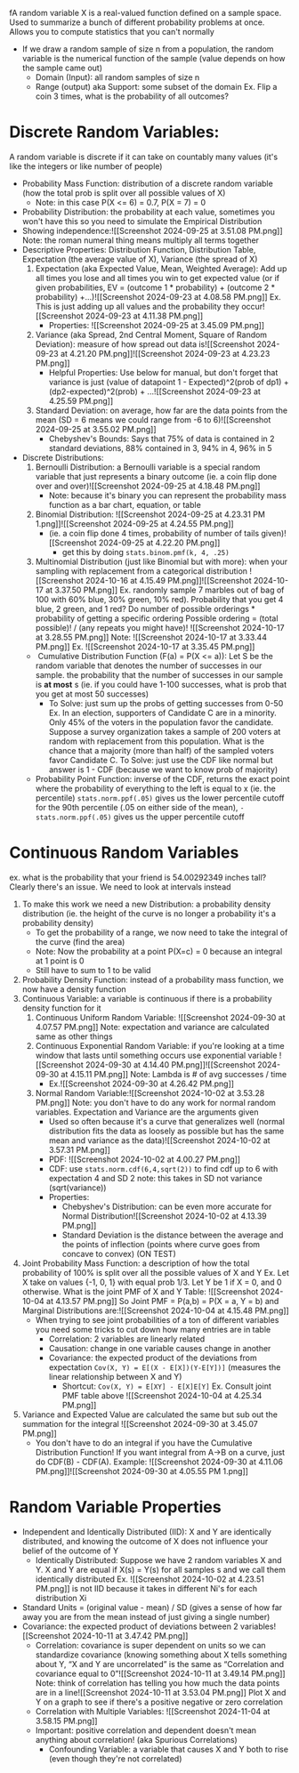  fA random variable X is a real-valued function defined on a sample space. Used to summarize a bunch of different probability problems at once. Allows you to compute statistics that you can't normally
- If we draw a random sample of size n from a population, the random variable is the numerical function of the sample (value depends on how the sample came out)
	- Domain (Input): all random samples of size n
	- Range (output) aka Support: some subset of the domain
	Ex. Flip a coin 3 times, what is the probability of all outcomes?
#  Discrete Random Variables: 
A random variable is discrete if it can take on countably many values (it's like the integers or like number of people)
- Probability Mass Function: distribution of a discrete random variable (how the total prob is split over all possible values of X)
	- Note: in this case P(X <= 6) = 0.7, P(X = 7) = 0
- Probability Distribution: the probability at each value, sometimes you won't have this so you need to simulate the Empirical Distribution
- Showing independence:![[Screenshot 2024-09-25 at 3.51.08 PM.png]]
	Note: the roman numeral thing means multiply all terms together
- Descriptive Properties: Distribution Function, Distribution Table, Expectation (the average value of X), Variance (the spread of X)
	1. Expectation (aka Expected Value, Mean, Weighted Average): Add up all times you lose and all times you win to get expected value  (or if given probabilities, EV = (outcome 1 * probability) + (outcome 2 * probability) +...)![[Screenshot 2024-09-23 at 4.08.58 PM.png]]
		Ex. This is just adding up all values and the probability they occur![[Screenshot 2024-09-23 at 4.11.38 PM.png]]
		- Properties: ![[Screenshot 2024-09-25 at 3.45.09 PM.png]]
	2. Variance (aka Spread, 2nd Central Moment, Square of Random Deviation): measure of how spread out data is![[Screenshot 2024-09-23 at 4.21.20 PM.png]]![[Screenshot 2024-09-23 at 4.23.23 PM.png]]
		- Helpful Properties: Use below for manual, but don't forget that variance is just (value of datapoint 1 - Expected)^2(prob of dp1) + (dp2-expected)^2(prob) + ...![[Screenshot 2024-09-23 at 4.25.59 PM.png]]
	3. Standard Deviation: on average, how far are the data points from the mean (SD = 6 means we could range from -6 to 6)![[Screenshot 2024-09-25 at 3.55.02 PM.png]]
		- Chebyshev's Bounds: Says that 75% of data is contained in 2 standard deviations, 88% contained in 3, 94% in 4, 96% in 5
- Discrete Distributions:
	1. Bernoulli Distribution: a Bernoulli variable is a special random variable that just represents a binary outcome (ie. a coin flip done over and over)![[Screenshot 2024-09-25 at 4.18.48 PM.png]]
		- Note: because it's binary you can represent the probability mass function as a bar chart, equation, or table
	2. Binomial Distribution: ![[Screenshot 2024-09-25 at 4.23.31 PM 1.png]]![[Screenshot 2024-09-25 at 4.24.55 PM.png]]
		- (ie. a coin flip done 4 times, probability of number of tails given)![[Screenshot 2024-09-25 at 4.22.20 PM.png]]
			- get this by doing `stats.binom.pmf(k, 4, .25)`
	3. Multinomial Distribution (just like Binomial but with more): when your sampling with replacement from a categorical distribution ![[Screenshot 2024-10-16 at 4.15.49 PM.png]]![[Screenshot 2024-10-17 at 3.37.50 PM.png]]
			Ex. randomly sample 7 marbles out of bag of 100 with 60% blue, 30% green, 10% red). Probability that you get 4 blue, 2 green, and 1 red? Do number of possible orderings * probability of getting a specific ordering 
				Possible ordering = (total possible)! / (any repeats you might have)! ![[Screenshot 2024-10-17 at 3.28.55 PM.png]]
					Note:  ![[Screenshot 2024-10-17 at 3.33.44 PM.png]]
			Ex. ![[Screenshot 2024-10-17 at 3.35.45 PM.png]]
	-  Cumulative Distribution Function (F(a) = P(X <= a)): Let S be the random variable that denotes the number of successes in our sample. the probability that the number of successes in our sample is **at most** s (ie. if you could have 1-100 successes, what is prob that you get at most 50 successes)
		- To Solve: just sum up the probs of getting successes from 0-50
		Ex. In an election, supporters of Candidate C are in a minority. Only 45% of the voters in the population favor the candidate. Suppose a survey organization takes a sample of 200 voters at random with replacement from this population. What is the chance that a majority (more than half) of the sampled voters favor Candidate C.
			To Solve: just use the CDF like normal but answer is 1 - CDF (because we want to know prob of majority)
	- Probability Point Function: inverse of the CDF, returns the exact point where the probability of everything to the left is equal to x (ie. the percentile) `stats.norm.ppf(.05)` gives us the lower percentile cutoff for the 90th percentile (.05 on either side of the mean), `-stats.norm.ppf(.05)` gives us the upper percentile cutoff
# Continuous Random Variables
ex. what is the probability that your friend is 54.00292349 inches tall? Clearly there's an issue. We need to look at intervals instead
1. To make this work we need a new Distribution: a probability density distribution (ie. the height of the curve is no longer a probability it's a probability density)
	- To get the probability of a range, we now need to take the integral of the curve (find the area)
	- Note: Now the probability at a point P(X=c) = 0 because an integral at 1 point is 0
	- Still have to sum to 1 to be valid
2. Probability Density Function: instead of a probability mass function, we now have a density function
3. Continuous Variable: a variable is continuous if there is a probability density function for it
	1. Continuous Uniform Random Variable: ![[Screenshot 2024-09-30 at 4.07.57 PM.png]]
		Note: expectation and variance are calculated same as other things
	2. Continuous Exponential Random Variable: if you're looking at a time window that lasts until something occurs use exponential variable ![[Screenshot 2024-09-30 at 4.14.40 PM.png]]![[Screenshot 2024-09-30 at 4.15.11 PM.png]]
			Note: Lambda is # of avg successes / time
		- Ex.![[Screenshot 2024-09-30 at 4.26.42 PM.png]]
	3. Normal Random Variable:![[Screenshot 2024-10-02 at 3.53.28 PM.png]]
		Note: you don't have to do any work for normal random variables. Expectation and Variance are the arguments given 
		- Used so often because it's a curve that generalizes well (normal distribution fits the data as loosely as possible but has the same mean and variance as the data)![[Screenshot 2024-10-02 at 3.57.31 PM.png]]
		- PDF: ![[Screenshot 2024-10-02 at 4.00.27 PM.png]]
		- CDF: use `stats.norm.cdf(6,4,sqrt(2))` to find cdf up to 6 with expectation 4 and SD 2 note: this takes in SD not variance (sqrt(variance))
		- Properties:
			- Chebyshev's Distribution: can be even more accurate for Normal Distribution![[Screenshot 2024-10-02 at 4.13.39 PM.png]]
			- Standard Deviation is the distance between the average and the points of inflection (points where curve goes from concave to convex) (ON TEST)
4. Joint Probability Mass Function: a description of how the total probability of 100% is split over all the possible values of X and Y
	Ex. Let X take on values {-1, 0, 1} with equal prob 1/3. Let Y be 1 if X = 0, and 0 otherwise. What is the joint PMF of X and Y
		Table: ![[Screenshot 2024-10-04 at 4.13.57 PM.png]]
		So Joint PMF = P(a,b) = P(X = a, Y = b) and Marginal Distributions are:![[Screenshot 2024-10-04 at 4.15.48 PM.png]]
	- When trying to see joint probabilities of a ton of different variables you need some tricks to cut down how many entries are in table
		- Correlation: 2 variables are linearly related
		- Causation: change in one variable causes change in another
		- Covariance: the expected product of the deviations from expectation `Cov(X, Y) = E[(X - E[X])(Y-E[Y])]` (measures the linear relationship between X and Y)
			- Shortcut: `Cov(X, Y) = E[XY] - E[X]E[Y]`
			Ex. Consult joint PMF table above  ![[Screenshot 2024-10-04 at 4.25.34 PM.png]]
5. Variance and Expected Value are calculated the same but sub out the summation for the integral ![[Screenshot 2024-09-30 at 3.45.07 PM.png]]
	- You don't have to do an integral if you have the Cumulative Distribution Function! If you want integral from A->B on a curve, just do CDF(B) - CDF(A). Example: ![[Screenshot 2024-09-30 at 4.11.06 PM.png]]![[Screenshot 2024-09-30 at 4.05.55 PM 1.png]]
# Random Variable Properties
- Independent and Identically Distributed (IID): X and Y are identically distributed, and knowing the outcome of X does not influence your belief of the outcome of Y
	- Identically Distributed: Suppose we have 2 random variables X and Y. X and Y are equal if X(s) = Y(s) for all samples s and we call them identically distributed
		Ex. ![[Screenshot 2024-10-02 at 4.23.51 PM.png]]
		is not IID because it takes in different Ni's for each distribution Xi
- Standard Units = (original value - mean) / SD (gives a sense of how far away you are from the mean instead of just giving a single number)
- Covariance: the expected product of deviations between 2 variables![[Screenshot 2024-10-11 at 3.47.42 PM.png]]
	- Correlation: covariance is super dependent on units so we can standardize covariance (knowing something about X tells something about Y, “X and Y are uncorrelated” is the same as “Correlation and covariance equal to 0”![[Screenshot 2024-10-11 at 3.49.14 PM.png]]
		Note: think of correlation has telling you how much the data points are in a line![[Screenshot 2024-10-11 at 3.53.04 PM.png]]
		Plot X and Y on a graph to see if there's a positive negative or zero correlation 
	- Correlation with Multiple Variables: ![[Screenshot 2024-11-04 at 3.58.15 PM.png]]
	- Important: positive correlation and dependent doesn't mean anything about correlation! (aka Spurious Correlations)
		- Confounding Variable: a variable that causes X and Y both to rise (even though they're not correlated)
